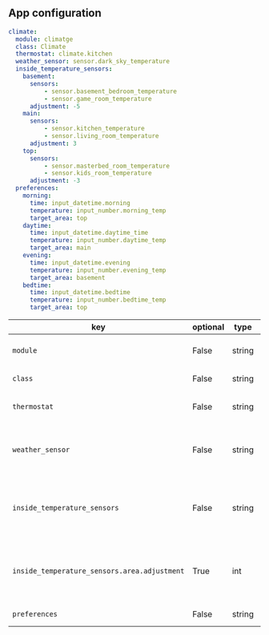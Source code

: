 ## App configuration

```yaml
climate:
  module: climatge
  class: Climate
  thermostat: climate.kitchen
  weather_sensor: sensor.dark_sky_temperature
  inside_temperature_sensors:
    basement:
      sensors:
          - sensor.basement_bedroom_temperature
          - sensor.game_room_temperature
      adjustment: -5
    main:
      sensors:
          - sensor.kitchen_temperature
          - sensor.living_room_temperature
      adjustment: 3
    top:
      sensors:
          - sensor.masterbed_room_temperature
          - sensor.kids_room_temperature
      adjustment: -3
  preferences:
    morning:
      time: input_datetime.morning
      temperature: input_number.morning_temp
      target_area: top
    daytime:
      time: input_datetime.daytime_time
      temperature: input_number.daytime_temp
      target_area: main
    evening:
      time: input_datetime.evening
      temperature: input_number.evening_temp
      target_area: basement
    bedtime:
      time: input_datetime.bedtime
      temperature: input_number.bedtime_temp
      target_area: top
```

| key | optional | type | default | description |
| --- | --- | --- | --- | --- |
| `module` | False | string | | The module name of the app. |
| `class` | False | string | | The name of the Class. |
| `thermostat` | False | string | | The climate entity to control. |
| `weather_sensor` | False | string | | A sensor that provides the current outdoor temperature. |
| `inside_temperature_sensors` | False | string | | Sensors that provide temperature data about different areas. |
| `inside_temperature_sensors.area.adjustment` | True | int | 0 | Adjustment to be applied to the sensor's temperature. Tihs is |
| `preferences` | False | string | |  Target area configuration |


